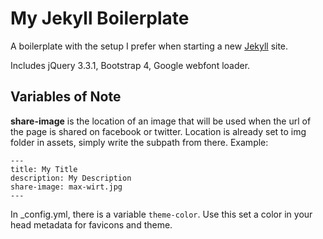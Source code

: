# My Jekyll Boilerplate

A boilerplate with the setup I prefer when starting a new [Jekyll](https://jekyllrb.com/) site.

Includes jQuery 3.3.1, Bootstrap 4, Google webfont loader.

## Variables of Note

**share-image** is the location of an image that will be used when the url of the page is shared on facebook or twitter. Location is already set to img folder in assets, simply write the subpath from there. Example:

```
---
title: My Title
description: My Description
share-image: max-wirt.jpg
---
```

In _config.yml, there is a variable `theme-color`. Use this set a color in your head metadata for favicons and theme.
